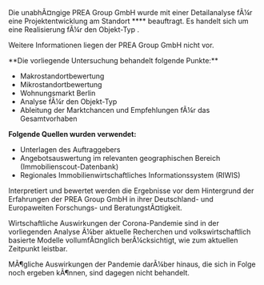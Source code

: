 <Box title="Zielsetzung">
Die unabhÃ¤ngige PREA Group GmbH wurde mit einer Detailanalyse fÃ¼r eine Projektentwicklung am Standort **<MdParams type="address" />** beauftragt.
Es handelt sich um eine Realisierung fÃ¼r den Objekt-Typ <MdParams type="objectType" />.

Weitere Informationen liegen der PREA Group GmbH nicht vor.
</Box>

<Box title="Vorgehensweise">
**Die vorliegende Untersuchung behandelt folgende Punkte:**

- Makrostandortbewertung
- Mikrostandortbewertung
- Wohnungsmarkt Berlin
- Analyse fÃ¼r den Objekt-Typ <MdParams type="objectType" />
- Ableitung der Marktchancen und Empfehlungen fÃ¼r das Gesamtvorhaben

**Folgende Quellen wurden verwendet:**

- Unterlagen des Auftraggebers
- Angebotsauswertung im relevanten geographischen Bereich (Immobilienscout-Datenbank)
- Regionales Immobilienwirtschaftliches Informationssystem (RIWIS)

Interpretiert und bewertet werden die Ergebnisse vor dem Hintergrund der Erfahrungen der PREA Group GmbH in ihrer Deutschland- und Europaweiten Forschungs- und BeratungstÃ¤tigkeit.

Wirtschaftliche Auswirkungen der Corona-Pandemie sind in der vorliegenden Analyse Ã¼ber aktuelle Recherchen und volkswirtschaftlich basierte Modelle vollumfÃ¤nglich berÃ¼cksichtigt, wie zum aktuellen Zeitpunkt leistbar.

MÃ¶gliche Auswirkungen der Pandemie darÃ¼ber hinaus, die sich in Folge noch ergeben kÃ¶nnen, sind dagegen nicht behandelt.
</Box>
